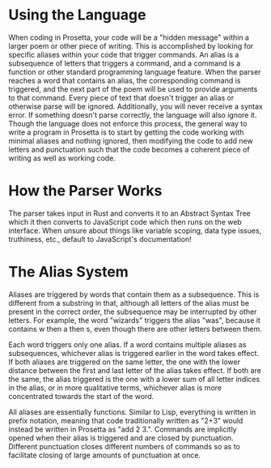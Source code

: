 # Using the Language

When coding in Prosetta, your code will be a "hidden message" within a larger poem or other piece of writing. This is accomplished by looking for specific aliases within your code that trigger commands. An alias is a subsequence of letters that triggers a command, and a command is a function or other standard programming language feature. When the parser reaches a word that contains an alias, the corresponding command is triggered, and the next part of the poem will be used to provide arguments to that command. Every piece of text that doesn't trigger an alias or otherwise parse will be ignored. Additionally, you will never receive a syntax error. If something doesn't parse correctly, the language will also ignore it.
Though the language does not enforce this process, the general way to write a program in Prosetta is to start by getting the code working with minimal aliases and nothing ignored, then modifying the code to add new letters and punctuation such that the code becomes a coherent piece of writing as well as working code.

# How the Parser Works

The parser takes input in Rust and converts it to an Abstract Syntax Tree which it then converts to JavaScript code which then runs on the web interface. When unsure about things like variable scoping, data type issues, truthiness, etc., default to JavaScript's documentation!

# The Alias System

Aliases are triggered by words that contain them as a subsequence. This is different from a substring in that, although all letters of the alias must be present in the correct order, the subsequence may be interrupted by other letters. For example, the word "wizards" triggers the alias "was", because it contains w then a then s, even though there are other letters between them. 

Each word triggers only one alias. If a word contains multiple aliases as subsequences, whichever alias is triggered earlier in the word takes effect. If both aliases are triggered on the same letter, the one with the lower distance between the first and last letter of the alias takes effect. If both are the same, the alias triggered is the one with a lower sum of all letter indices in the alias, or in more qualitative terms, whichever alias is more concentrated towards the start of the word.

All aliases are essentially functions. Similar to Lisp, everything is written in prefix notation, meaning that code traditionally written as "2+3" would instead be written in Prosetta as "add 2 3.". Commands are implicitly opened when their alias is triggered and are closed by punctuation. Different punctuation closes different numbers of commands so as to facilitate closing of large amounts of punctuation at once.


